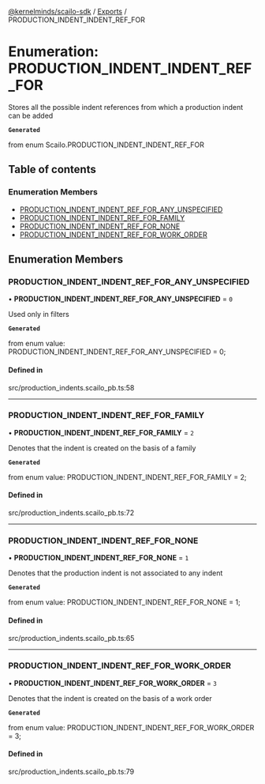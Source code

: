 [@kernelminds/scailo-sdk](../README.md) / [Exports](../modules.md) / PRODUCTION\_INDENT\_INDENT\_REF\_FOR

# Enumeration: PRODUCTION\_INDENT\_INDENT\_REF\_FOR

Stores all the possible indent references from which a production indent can be added

**`Generated`**

from enum Scailo.PRODUCTION_INDENT_INDENT_REF_FOR

## Table of contents

### Enumeration Members

- [PRODUCTION\_INDENT\_INDENT\_REF\_FOR\_ANY\_UNSPECIFIED](PRODUCTION_INDENT_INDENT_REF_FOR.md#production_indent_indent_ref_for_any_unspecified)
- [PRODUCTION\_INDENT\_INDENT\_REF\_FOR\_FAMILY](PRODUCTION_INDENT_INDENT_REF_FOR.md#production_indent_indent_ref_for_family)
- [PRODUCTION\_INDENT\_INDENT\_REF\_FOR\_NONE](PRODUCTION_INDENT_INDENT_REF_FOR.md#production_indent_indent_ref_for_none)
- [PRODUCTION\_INDENT\_INDENT\_REF\_FOR\_WORK\_ORDER](PRODUCTION_INDENT_INDENT_REF_FOR.md#production_indent_indent_ref_for_work_order)

## Enumeration Members

### PRODUCTION\_INDENT\_INDENT\_REF\_FOR\_ANY\_UNSPECIFIED

• **PRODUCTION\_INDENT\_INDENT\_REF\_FOR\_ANY\_UNSPECIFIED** = ``0``

Used only in filters

**`Generated`**

from enum value: PRODUCTION_INDENT_INDENT_REF_FOR_ANY_UNSPECIFIED = 0;

#### Defined in

src/production_indents.scailo_pb.ts:58

___

### PRODUCTION\_INDENT\_INDENT\_REF\_FOR\_FAMILY

• **PRODUCTION\_INDENT\_INDENT\_REF\_FOR\_FAMILY** = ``2``

Denotes that the indent is created on the basis of a family

**`Generated`**

from enum value: PRODUCTION_INDENT_INDENT_REF_FOR_FAMILY = 2;

#### Defined in

src/production_indents.scailo_pb.ts:72

___

### PRODUCTION\_INDENT\_INDENT\_REF\_FOR\_NONE

• **PRODUCTION\_INDENT\_INDENT\_REF\_FOR\_NONE** = ``1``

Denotes that the production indent is not associated to any indent

**`Generated`**

from enum value: PRODUCTION_INDENT_INDENT_REF_FOR_NONE = 1;

#### Defined in

src/production_indents.scailo_pb.ts:65

___

### PRODUCTION\_INDENT\_INDENT\_REF\_FOR\_WORK\_ORDER

• **PRODUCTION\_INDENT\_INDENT\_REF\_FOR\_WORK\_ORDER** = ``3``

Denotes that the indent is created on the basis of a work order

**`Generated`**

from enum value: PRODUCTION_INDENT_INDENT_REF_FOR_WORK_ORDER = 3;

#### Defined in

src/production_indents.scailo_pb.ts:79
